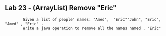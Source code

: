 ## Lab 23 - (ArrayList) Remove "Eric"
            Given a list of people' names: "Amed",  "Eric""John", "Eric", "Amed" , "Eric" .
            Write a java operation to remove all the names named , "Eric"